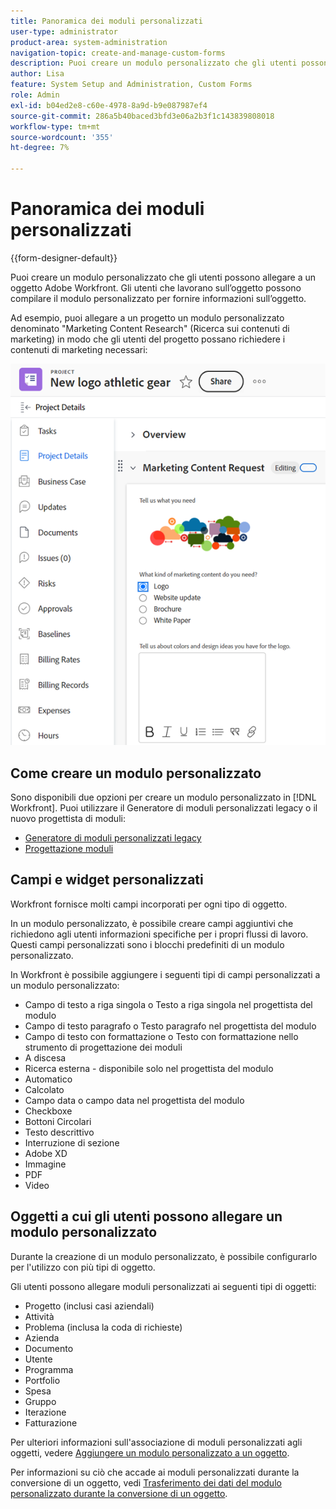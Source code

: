 ```yaml
---
title: Panoramica dei moduli personalizzati
user-type: administrator
product-area: system-administration
navigation-topic: create-and-manage-custom-forms
description: Puoi creare un modulo personalizzato che gli utenti possono allegare a un oggetto Adobe Workfront. Gli utenti che lavorano sull’oggetto possono compilare il modulo personalizzato per fornire informazioni sull’oggetto.
author: Lisa
feature: System Setup and Administration, Custom Forms
role: Admin
exl-id: b04ed2e8-c60e-4978-8a9d-b9e087987ef4
source-git-commit: 286a5b40baced3bfd3e06a2b3f1c143839808018
workflow-type: tm+mt
source-wordcount: '355'
ht-degree: 7%

---
```


# Panoramica dei moduli personalizzati

<!--Audited: 12/2023-->

{{form-designer-default}}

Puoi creare un modulo personalizzato che gli utenti possono allegare a un oggetto Adobe Workfront. Gli utenti che lavorano sull’oggetto possono compilare il modulo personalizzato per fornire informazioni sull’oggetto.

Ad esempio, puoi allegare a un progetto un modulo personalizzato denominato &quot;Marketing Content Research&quot; (Ricerca sui contenuti di marketing) in modo che gli utenti del progetto possano richiedere i contenuti di marketing necessari:

![](assets/see-image-details-page.png)

## Come creare un modulo personalizzato

Sono disponibili due opzioni per creare un modulo personalizzato in [!DNL Workfront]. Puoi utilizzare il Generatore di moduli personalizzati legacy o il nuovo progettista di moduli:

* [Generatore di moduli personalizzati legacy](/help/quicksilver/administration-and-setup/customize-workfront/create-manage-custom-forms/use-the-custom-form-builder.md)
* [Progettazione moduli](/help/quicksilver/administration-and-setup/customize-workfront/create-manage-custom-forms/form-designer/form-designer-toc.md)

## Campi e widget personalizzati

Workfront fornisce molti campi incorporati per ogni tipo di oggetto.

In un modulo personalizzato, è possibile creare campi aggiuntivi che richiedono agli utenti informazioni specifiche per i propri flussi di lavoro. Questi campi personalizzati sono i blocchi predefiniti di un modulo personalizzato.

In Workfront è possibile aggiungere i seguenti tipi di campi personalizzati a un modulo personalizzato:

* Campo di testo a riga singola o Testo a riga singola nel progettista del modulo
* Campo di testo paragrafo o Testo paragrafo nel progettista del modulo
* Campo di testo con formattazione o Testo con formattazione nello strumento di progettazione dei moduli
* A discesa
* Ricerca esterna - disponibile solo nel progettista del modulo
* Automatico
* Calcolato
* Campo data o campo data nel progettista del modulo
* Checkboxe
* Bottoni Circolari
* Testo descrittivo
* Interruzione di sezione
* Adobe XD
* Immagine
* PDF
* Video

## Oggetti a cui gli utenti possono allegare un modulo personalizzato

Durante la creazione di un modulo personalizzato, è possibile configurarlo per l&#39;utilizzo con più tipi di oggetto.

Gli utenti possono allegare moduli personalizzati ai seguenti tipi di oggetti:

* Progetto (inclusi casi aziendali)
* Attività
* Problema (inclusa la coda di richieste)
* Azienda
* Documento
* Utente
* Programma
* Portfolio
* Spesa
* Gruppo
* Iterazione
* Fatturazione

Per ulteriori informazioni sull&#39;associazione di moduli personalizzati agli oggetti, vedere [Aggiungere un modulo personalizzato a un oggetto](../../../workfront-basics/work-with-custom-forms/add-a-custom-form-to-an-object.md).

Per informazioni su ciò che accade ai moduli personalizzati durante la conversione di un oggetto, vedi [Trasferimento dei dati del modulo personalizzato durante la conversione di un oggetto](/help/quicksilver/administration-and-setup/customize-workfront/create-manage-custom-forms/transfer-custom-form-data-larger-item.md).


